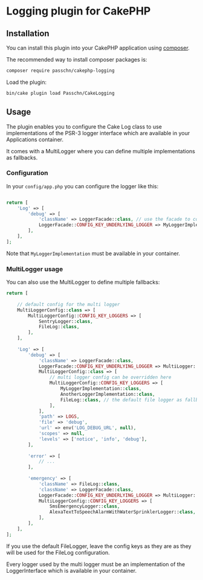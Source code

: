 # Logging plugin for CakePHP

## Installation

You can install this plugin into your CakePHP application using [composer](https://getcomposer.org).

The recommended way to install composer packages is:

```sh
composer require passchn/cakephp-logging
```

Load the plugin:

```sh
bin/cake plugin load Passchn/CakeLogging
```

## Usage

The plugin enables you to configure the Cake Log class to use implementations of the PSR-3 logger interface which are
available
in your Applications container.

It comes with a MultiLogger where you can define multiple implementations as fallbacks.

### Configuration

In your `config/app.php` you can configure the logger like this:

```php

return [
    'Log' => [
        'debug' => [
            'className' => LoggerFacade::class, // use the facade to configure the actual logger
            LoggerFacade::CONFIG_KEY_UNDERLYING_LOGGER => MyLoggerImplementation::class, // a LoggerInterface implementation
        ],
    ],
];
```

Note that `MyLoggerImplementation` must be available in your container.

### MultiLogger usage

You can also use the MultiLogger to define multiple fallbacks:

```php
return [
    
    // default config for the multi logger
    MultiLoggerConfig::class => [
        MultiLoggerConfig::CONFIG_KEY_LOGGERS => [
            SentryLogger::class,
            FileLog::class,
        ],
    ],
    
    'Log' => [
        'debug' => [
            'className' => LoggerFacade::class,
            LoggerFacade::CONFIG_KEY_UNDERLYING_LOGGER => MultiLogger::class,
            MultiLoggerConfig::class => [
                // multi logger config can be overridden here
                MultiLoggerConfig::CONFIG_KEY_LOGGERS => [
                    MyLoggerImplementation::class,
                    AnotherLoggerImplementation::class,
                    FileLog::class, // the default file logger as fallback
                ],
            ],
            'path' => LOGS,
            'file' => 'debug',
            'url' => env('LOG_DEBUG_URL', null),
            'scopes' => null,
            'levels' => ['notice', 'info', 'debug'],
        ],
        
        'error' => [
            // ...
        ],
        
        'emergency' => [
            'className' => FileLog::class,
            'className' => LoggerFacade::class,
            LoggerFacade::CONFIG_KEY_UNDERLYING_LOGGER => MultiLogger::class,
            MultiLoggerConfig::CONFIG_KEY_LOGGERS => [
                SmsEmergencyLogger::class,
                AlexaTextToSpeechAlarmWithWaterSprinklerLogger::class,
            ],
        ],
    ],
];
```

If you use the default FileLogger, leave the config keys as they are as they will be used for the FileLog configuration.

Every logger used by the multi logger must be an implementation of the LoggerInterface which is available in your
container.
